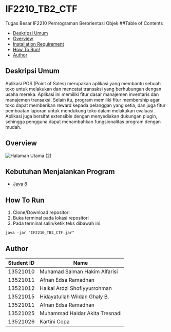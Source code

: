 # IF2210_TB2_CTF
Tugas Besar IF2210 Pemrograman Berorientasi Objek
##Table of Contents
- [Deskripsi Umum](#deskripsi-umum)
- [Overview](#overview)
- [Installation Requirement](#installation-requirement)
- [How To Run!](#how-to-run)
- [Author](#author)


## Deskripsi Umum
Aplikasi POS (Point of Sales) merupakan aplikasi yang membantu sebuah toko untuk melakukan dan mencatat transaksi yang berhubungan dengan usaha mereka. Aplikasi ini memiliki fitur dasar manajemen inventaris dan manajemen transaksi. Selain itu, program memiliki fitur membership agar toko dapat memberikan reward kepada pelanggan yang setia, dan juga fitur pembuatan laporan untuk mendukung toko dalam melakukan evaluasi. Aplikasi juga bersifat extensible dengan menyediakan dukungan plugin, sehingga pengguna dapat menambahkan fungsionalitas program dengan mudah.


## Overview
![Halaman Utama (2)](https://user-images.githubusercontent.com/102657926/236720798-32283c93-112d-4657-9ade-0377af997719.png)


## Kebutuhan Menjalankan Program
* [Java 8](https://www.oracle.com/id/java/technologies/javase/javase8-archive-downloads.html)


## How To Run
1. Clone/Download repositori
2. Buka terminal pada lokasi repositori
3. Pada terminal salin/ketik teks dibawah ini:
```
java -jar "IF2210_TB2_CTF.jar"
```

## Author
| Student ID | Name                  |
| ---------- | --------------------- |
| 13521010   | Muhamad Salman Hakim Alfarisi |
| 13521011   | Afnan Edsa Ramadhan |
| 13521012   | Haikal Ardzi Shofiyyurrohman |
| 13521015   | Hidayatullah Wildan Ghaly B. |
| 13521011   | Afnan Edsa Ramadhan |
| 13521025   | Muhammad Haidar Akita Tresnadi |
| 13521026   | Kartini Copa |
